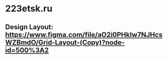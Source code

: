 # 223etsk.ru 
## Design Layout: https://www.figma.com/file/aO2i0PHkIw7NJHcsWZBmdO/Grid-Layout-(Copy)?node-id=500%3A2

